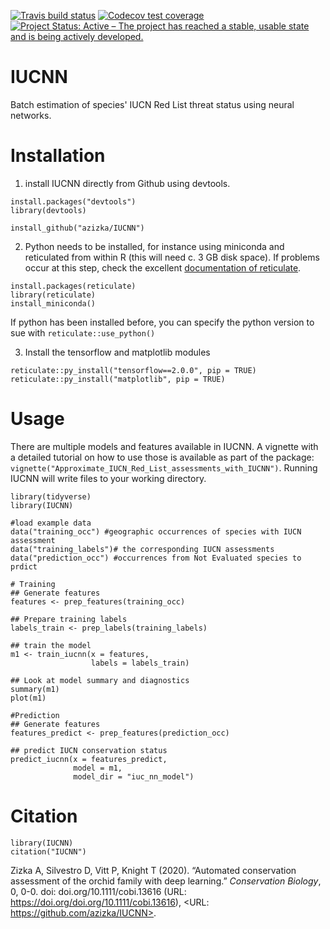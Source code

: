 [![Travis build status](https://travis-ci.com/azizka/IUCNN.svg?branch=master)](https://travis-ci.com/azizka/IUCNN)
[![Codecov test coverage](https://codecov.io/gh/azizka/IUCNN/branch/master/graph/badge.svg)](https://codecov.io/gh/azizka/IUCNN?branch=master)
[![Project Status: Active – The project has reached a stable, usable state and is being actively developed.](https://www.repostatus.org/badges/latest/active.svg)](https://www.repostatus.org/#active)

# IUCNN
Batch estimation of species' IUCN Red List threat status using neural networks.


# Installation
1. install IUCNN directly from Github using devtools. 
```{r}
install.packages("devtools")
library(devtools)

install_github("azizka/IUCNN")
```

2. Python needs to be installed, for instance using miniconda and reticulated from within R (this will need c. 3 GB disk space).
If problems occur at this step, check the excellent [documentation of reticulate](https://rstudio.github.io/reticulate/index.html).
```{r}
install.packages(reticulate)
library(reticulate)
install_miniconda()
```
If python has been installed before, you can specify the python version to sue with `reticulate::use_python()`


3. Install the tensorflow and matplotlib modules
```{r}
reticulate::py_install("tensorflow==2.0.0", pip = TRUE)
reticulate::py_install("matplotlib", pip = TRUE)
```

# Usage
There are multiple models and features available in IUCNN. A vignette with a detailed tutorial on how to use those is available as part of the package: `vignette("Approximate_IUCN_Red_List_assessments_with_IUCNN")`. Running IUCNN will write files to your working directory.

```{r}
library(tidyverse)
library(IUCNN)

#load example data 
data("training_occ") #geographic occurrences of species with IUCN assessment
data("training_labels")# the corresponding IUCN assessments
data("prediction_occ") #occurrences from Not Evaluated species to prdict

# Training
## Generate features
features <- prep_features(training_occ)

## Prepare training labels
labels_train <- prep_labels(training_labels)

## train the model
m1 <- train_iucnn(x = features,
                  labels = labels_train)
            
## Look at model summary and diagnostics
summary(m1)
plot(m1)

#Prediction
## Generate features
features_predict <- prep_features(prediction_occ)

## predict IUCN conservation status
predict_iucnn(x = features_predict,
              model = m1,
              model_dir = "iuc_nn_model")
```

# Citation
```{r}
library(IUCNN)
citation("IUCNN")
```

Zizka A, Silvestro D, Vitt P, Knight T (2020). “Automated conservation assessment of the orchid family with deep
learning.” _Conservation Biology_, 0, 0-0. doi: doi.org/10.1111/cobi.13616 (URL: https://doi.org/doi.org/10.1111/cobi.13616),
<URL: https://github.com/azizka/IUCNN>.
